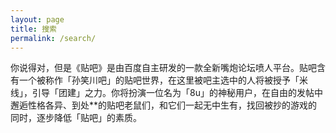 ```yaml
---
layout: page
title: 搜索
permalink: /search/
---
```


你说得对，但是《贴吧》是由百度自主研发的一款全新嘴炮论坛喷人平台。贴吧含有一个被称作「孙笑川吧」的贴吧世界，在这里被吧主选中的人将被授予「米线」，引导「团建」之力。你将扮演一位名为「8u」的神秘用户，在自由的发帖中邂逅性格各异、到处**的贴吧老鼠们，和它们一起无中生有，找回被抄的游戏的同时，逐步降低「贴吧」的素质。
